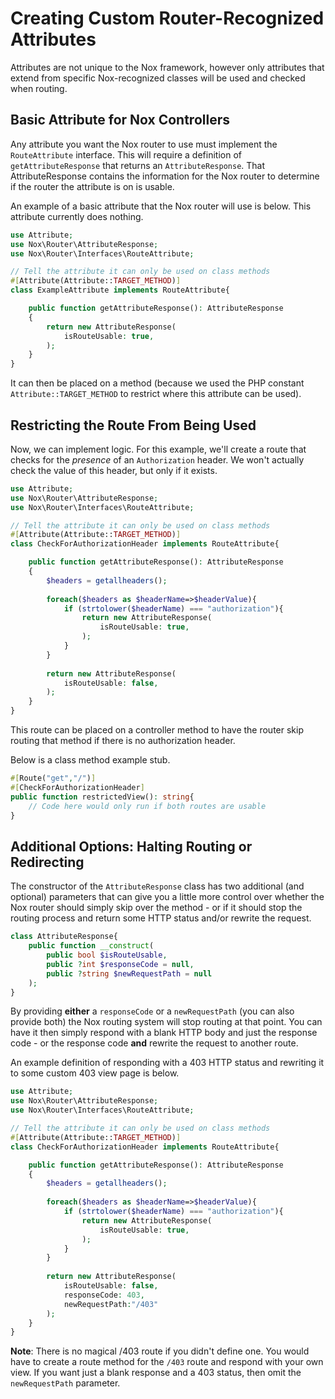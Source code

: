 # Creating Custom Router-Recognized Attributes
Attributes are not unique to the Nox framework, however only attributes that extend from specific Nox-recognized classes will be used and checked when routing.

## Basic Attribute for Nox Controllers
Any attribute you want the Nox router to use must implement the `RouteAttribute` interface. This will require a definition of `getAttributeResponse` that returns an `AttributeResponse`. That AttributeResponse contains the information for the Nox router to determine if the router the attribute is on is usable.

An example of a basic attribute that the Nox router will use is below. This attribute currently does nothing.
```php
use Attribute;
use Nox\Router\AttributeResponse;
use Nox\Router\Interfaces\RouteAttribute;

// Tell the attribute it can only be used on class methods
#[Attribute(Attribute::TARGET_METHOD)]
class ExampleAttribute implements RouteAttribute{

    public function getAttributeResponse(): AttributeResponse
    {
        return new AttributeResponse(
            isRouteUsable: true,
        );
    }
}
```

It can then be placed on a method (because we used the PHP constant `Attribute::TARGET_METHOD` to restrict where this attribute can be used).

## Restricting the Route From Being Used
Now, we can implement logic. For this example, we'll create a route that checks for the *presence* of an `Authorization` header. We won't actually check the value of this header, but only if it exists. 

```php
use Attribute;
use Nox\Router\AttributeResponse;
use Nox\Router\Interfaces\RouteAttribute;

// Tell the attribute it can only be used on class methods
#[Attribute(Attribute::TARGET_METHOD)]
class CheckForAuthorizationHeader implements RouteAttribute{

    public function getAttributeResponse(): AttributeResponse
    {
        $headers = getallheaders();
        
        foreach($headers as $headerName=>$headerValue){
            if (strtolower($headerName) === "authorization"){
                return new AttributeResponse(
                    isRouteUsable: true,
                );
            }
        }
       
        return new AttributeResponse(
            isRouteUsable: false,
        );
    }
}
```

This route can be placed on a controller method to have the router skip routing that method if there is no authorization header.

Below is a class method example stub.
```php
#[Route("get","/")]
#[CheckForAuthorizationHeader]
public function restrictedView(): string{
    // Code here would only run if both routes are usable
}
```

## Additional Options: Halting Routing or Redirecting
The constructor of the `AttributeResponse` class has two additional (and optional) parameters that can give you a little more control over whether the Nox router should simply skip over the method - or if it should stop the routing process and return some HTTP status and/or rewrite the request.

```php
class AttributeResponse{
    public function __construct(
        public bool $isRouteUsable,
        public ?int $responseCode = null,
        public ?string $newRequestPath = null
    );
}
```

By providing **either** a `responseCode` or a `newRequestPath` (you can also provide both) the Nox routing system will stop routing at that point. You can have it then simply respond with a blank HTTP body and just the response code - or the response code **and** rewrite the request to another route.

An example definition of responding with a 403 HTTP status and rewriting it to some custom 403 view page is below.

```php
use Attribute;
use Nox\Router\AttributeResponse;
use Nox\Router\Interfaces\RouteAttribute;

// Tell the attribute it can only be used on class methods
#[Attribute(Attribute::TARGET_METHOD)]
class CheckForAuthorizationHeader implements RouteAttribute{

    public function getAttributeResponse(): AttributeResponse
    {
        $headers = getallheaders();
        
        foreach($headers as $headerName=>$headerValue){
            if (strtolower($headerName) === "authorization"){
                return new AttributeResponse(
                    isRouteUsable: true,
                );
            }
        }
       
        return new AttributeResponse(
            isRouteUsable: false,
            responseCode: 403,
            newRequestPath:"/403" 
        );
    }
}
```

**Note**: There is no magical /403 route if you didn't define one. You would have to create a route method for the `/403` route and respond with your own view. If you want just a blank response and a 403 status, then omit the `newRequestPath` parameter.